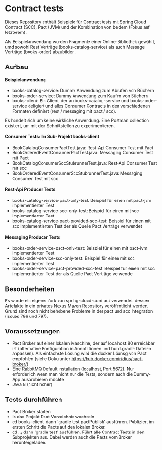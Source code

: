 # Contract tests #

Dieses Repository enthält Beispiele für Contract tests mit Spring Cloud Contract (SCC), Pact (JVM) und der Kombination von
beidem (Fokus auf letzterem).

Als Beispielanwendung wurden Fragmente einer Online-Bibliothek gewählt, umd sowohl Rest Verträge (books-catalog-service)
als auch Message Verträge (books-order) abzubilden.

## Aufbau ##

#### Beispielanwendung ####
- books-catalog-service: Dummy Anwendung zum Abrufen von Büchern
- books-order-service: Dummy Anwendung zum Kaufen von Büchern
- books-client: Ein Client, der an books-catalog-service und books-order-service deligiert und alles Consumer Contracts
in den verschiedenen Formaten definiert (rest / messaging mit pact / scc).

Es handelt sich um keine wirkliche Anwendung. Eine Postman collection existiert, um mit den Schnittstellen zu experimentieren.

#### Consumer Tests: Im Sub-Projekt books-client ####
- BookCatalogConsumerPactTest.java: Rest-Api Consumer Test mit Pact
- BookOrderedEventConsumerPactTest.java: Messaging Consumer Test mit Pact
- BookCatalogConsumerSccStubrunnerTest.java: Rest-Api Consumer Test mit scc
- BookOrderedEventConsumerSccStubrunnerTest.java: Messaging Consumer Test mit scc

#### Rest-Api Producer Tests ####
- books-catalog-service-pact-only-test: Beispiel für einen mit pact-jvm implementierten Test
- books-catalog-service-scc-only-test: Beispiel für einen mit scc implementierten Test
- books-catalog-service-pact-provided-scc-test: Beispiel für einen mit scc implementierten Test der als Quelle Pact Verträge verwendet

#### Messaging Producer Tests ####
- books-order-service-pact-only-test: Beispiel für einen mit pact-jvm implementierten Test
- books-order-service-scc-only-test: Beispiel für einen mit scc implementierten Test
- books-order-service-pact-provided-scc-test: Beispiel für einen mit scc implementierten Test der als Quelle Pact Verträge verwende

## Besonderheiten ##
Es wurde ein eigener fork von spring-cloud-contract verwendet, dessen Artefakte in ein privates Nexus Maven Repository veröffentlicht
werden. Grund sind noch nicht behobene Probleme in der pact und scc Integration (issues 796 und 797).

## Voraussetzungen ##
- Pact Broker auf einer lokalen Maschine, der auf localhost:80 erreichbar ist (alternative Konfiguration in Annotationen und build.gradle Dateien anpassen). Als einfachste Lösung wird die docker Löunsg von Pact empfohlen (siehe Doku unter
https://hub.docker.com/r/dius/pact-broker/)
- Eine RabbitMQ Default Installation (localhost, Port 5672). Nur erforderlich wenn man nicht nur die Tests, sondern auch die Dummy-App ausprobieren möchte
- Java 8 (nicht höher)

## Tests durchführen ##
- Pact Broker starten
- In das Projekt Root Verzeichnis wechseln
- cd books-client; dann 'gradle test pactPublish' ausführen. Publiziert im ersten Schritt die Pacts auf den lokalen Broker.
- cd ..; dann 'gradle test' ausführen. Führt alle Contract Tests in den Subprojekten aus. Dabei werden auch die Pacts vom Broker heruntergeladen.
